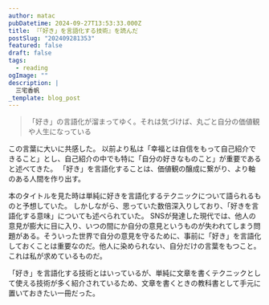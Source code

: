 ```yaml
---
author: matac
pubDatetime: 2024-09-27T13:53:33.000Z
title: 『「好き」を言語化する技術』を読んだ
postSlug: "202409281353"
featured: false
draft: false
tags:
  - reading
ogImage: ""
description: |
  三宅香帆
_template: blog_post
---
```


> 「好き」の言語化が溜まってゆく。それは気づけば、丸ごと自分の価値観や人生になっている

この言葉に大いに共感した。
以前より私は「幸福とは自信をもって自己紹介できること」とし、自己紹介の中でも特に「自分の好きなものこと」が重要であると述べてきた。
「好き」を言語化することは、価値観の醸成に繋がり、より軸のある人間を作り出す。

本のタイトルを見た時は単純に好きを言語化するテクニックについて語られるものと予想していた。
しかしながら、思っていた数倍深入りしており、「好きを言語化する意味」についても述べられていた。
SNSが発達した現代では、他人の意見が膨大に目に入り、いつの間にか自分の意見というものが失われてしまう問題がある。そういった世界で自分の意見を守るために、事前に「好き」を言語化しておくことは重要なのだ。他人に染められない、自分だけの言葉をもつこと。これは私が求めているものだ。

「好き」を言語化する技術とはいっているが、単純に文章を書くテクニックとして使える技術が多く紹介されているため、文章を書くときの教科書として手元に置いておきたい一冊だった。
